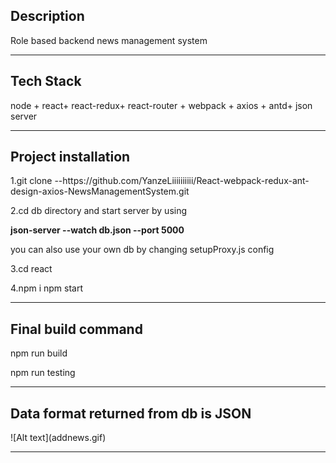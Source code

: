 <h2>Description</h2>
<p>Role based backend news management system</p>
<hr>
<h2>Tech Stack</h2>
<p>node + react+ react-redux+ react-router + webpack + axios + antd+ json server</p>
<hr>
<h2>Project installation</h2>
<p>1.git clone --https://github.com/YanzeLiiiiiiiiii/React-webpack-redux-ant-design-axios-NewsManagementSystem.git </p>
<p>2.cd db directory and start server by using <p><b> json-server --watch db.json --port 5000 </b></p> you can also use your own db by changing setupProxy.js config </p>

 
<p>3.cd react </p>
<p>4.npm i  npm start</p>
<hr>
<h2>Final build command </h2>
<p>npm run build </p>
<p>npm run testing</p>
<hr>
<h2>Data format returned from db is JSON </h2>
![Alt text](addnews.gif)
<hr>
